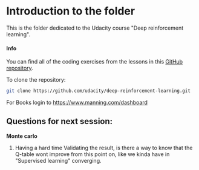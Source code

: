 # Introduction to the folder

This is the folder dedicated to the Udacity course "Deep reinforcement learning".



#### Info

You can find all of the coding exercises from the lessons in this [GitHub repository](https://github.com/udacity/deep-reinforcement-learning).

To clone the repository:

```bash
git clone https://github.com/udacity/deep-reinforcement-learning.git
```



For Books login to https://www.manning.com/dashboard





## Questions for next session:

**Monte carlo**

1. Having a hard time Validating the result, is there a way to know that the Q-table wont improve from this point on, like we kinda have in "Supervised learning" converging.